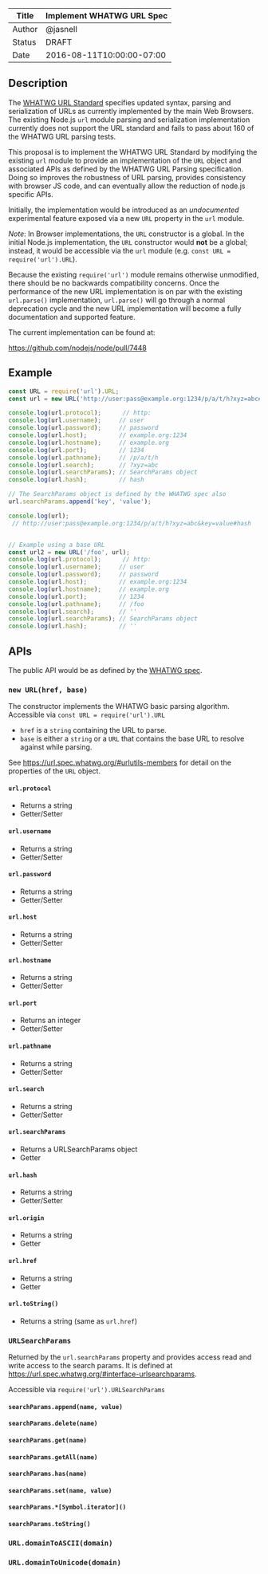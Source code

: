 | Title  | Implement WHATWG URL Spec   |
|--------|-----------------------------|
| Author | @jasnell                    |
| Status | DRAFT                       |
| Date   | 2016-08-11T10:00:00-07:00   |

## Description

The [WHATWG URL Standard](https://url.spec.whatwg.org/) specifies updated
syntax, parsing and serialization of URLs as currently implemented by the main
Web Browsers. The existing Node.js `url` module parsing and serialization
implementation currently does not support the URL standard and fails to pass
about 160 of the WHATWG URL parsing tests.

This proposal is to implement the WHATWG URL Standard by modifying the existing
`url` module to provide an implementation of the `URL` object and associated
APIs as defined by the WHATWG URL Parsing specification. Doing so improves the
robustness of URL parsing, provides consistency with browser JS code, and can
eventually allow the reduction of node.js specific APIs.

Initially, the implementation would be introduced as an *undocumented*
experimental feature exposed via a new `URL` property in the `url` module.

*Note*: In Browser implementations, the `URL` constructor is a global. In the
initial Node.js implementation, the `URL` constructor would **not** be a
global; instead, it would be accessible via the `url` module (e.g.
`const URL = require('url').URL`).

Because the existing `require('url')` module remains otherwise unmodified,
there should be no backwards compatibility concerns. Once the performance of
the new URL implementation is on par with the existing `url.parse()`
implementation, `url.parse()` will go through a normal deprecation cycle and
the new URL implementation will become a fully documentation and supported
feature.

The current implementation can be found at:

https://github.com/nodejs/node/pull/7448

## Example

```js
const URL = require('url').URL;
const url = new URL('http://user:pass@example.org:1234/p/a/t/h?xyz=abc#hash');

console.log(url.protocol);      // http:
console.log(url.username);     // user
console.log(url.password);     // password
console.log(url.host);         // example.org:1234
console.log(url.hostname);     // example.org
console.log(url.port);         // 1234
console.log(url.pathname);     // /p/a/t/h
console.log(url.search);       // ?xyz=abc
console.log(url.searchParams); // SearchParams object
console.log(url.hash);         // hash

// The SearchParams object is defined by the WHATWG spec also
url.searchParams.append('key', 'value');

console.log(url);
 // http://user:pass@example.org:1234/p/a/t/h?xyz=abc&key=value#hash


// Example using a base URL
const url2 = new URL('/foo', url);
console.log(url.protocol);      // http:
console.log(url.username);     // user
console.log(url.password);     // password
console.log(url.host);         // example.org:1234
console.log(url.hostname);     // example.org
console.log(url.port);         // 1234
console.log(url.pathname);     // /foo
console.log(url.search);       // ''
console.log(url.searchParams); // SearchParams object
console.log(url.hash);         // ''
```

## APIs

The public API would be as defined by the
[WHATWG spec](https://url.spec.whatwg.org/#api).

### `new URL(href, base)`

The constructor implements the WHATWG basic parsing algorithm. Accessible via
`const URL = require('url').URL`

* `href` is a `string` containing the URL to parse.
* `base` is either a `string` or a `URL` that contains the base URL to resolve
  against while parsing.

See https://url.spec.whatwg.org/#urlutils-members for detail on the properties
of the `URL` object.

#### `url.protocol`

* Returns a string
* Getter/Setter

#### `url.username`

* Returns a string
* Getter/Setter

#### `url.password`

* Returns a string
* Getter/Setter

#### `url.host`

* Returns a string
* Getter/Setter

#### `url.hostname`

* Returns a string
* Getter/Setter

#### `url.port`

* Returns an integer
* Getter/Setter

#### `url.pathname`

* Returns a string
* Getter/Setter

#### `url.search`

* Returns a string
* Getter/Setter

#### `url.searchParams`

* Returns a URLSearchParams object
* Getter

#### `url.hash`

* Returns a string
* Getter/Setter

#### `url.origin`

* Returns a string
* Getter

#### `url.href`

* Returns a string
* Getter

#### `url.toString()`

* Returns a string (same as `url.href`)

### `URLSearchParams`

Returned by the `url.searchParams` property and provides access read and write
access to the search params. It is defined at
https://url.spec.whatwg.org/#interface-urlsearchparams.

Accessible via `require('url').URLSearchParams`

#### `searchParams.append(name, value)`
#### `searchParams.delete(name)`
#### `searchParams.get(name)`
#### `searchParams.getAll(name)`
#### `searchParams.has(name)`
#### `searchParams.set(name, value)`
#### `searchParams.*[Symbol.iterator]()`
#### `searchParams.toString()`

### `URL.domainToASCII(domain)`
### `URL.domainToUnicode(domain)`
